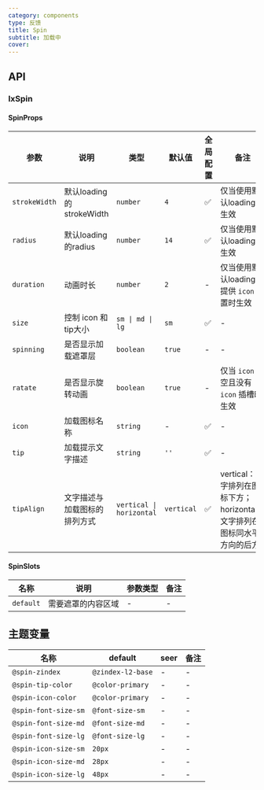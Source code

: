```yaml
---
category: components
type: 反馈
title: Spin
subtitle: 加载中
cover:
---
```


## API

### IxSpin

#### SpinProps

| 参数 | 说明 |  类型  | 默认值 | 全局配置 | 备注 |
| --- | --- | --- | --- | --- | --- |
|`strokeWidth` | 默认loading的strokeWidth |  `number`  | `4` | ✅ | 仅当使用默认loading时生效 |
|`radius` | 默认loading的radius |  `number`  | `14` | ✅ | 仅当使用默认loading时生效 |
|`duration` | 动画时长 |  `number`  | `2` | - | 仅当使用默认loading或 提供 `icon` 配置时生效 |
|`size` | 控制 icon 和 tip大小 |  `sm \| md \| lg`  | `sm` | ✅ | - |
|`spinning` | 是否显示加载遮罩层 |`boolean`| `true` | - | - |
|`ratate` | 是否显示旋转动画 |`boolean`| `true` | - | 仅当 `icon` 不空且没有 `icon` 插槽时生效 |
| `icon`| 加载图标名称 | `string` | -| ✅ | - |
| `tip`| 加载提示文字描述 |  `string`  | `''`| ✅ | - |
| `tipAlign`| 文字描述与加载图标的排列方式 | `vertical \| horizontal` | `vertical`| ✅ | vertical：文字排列在图标下方；horizontal： 文字排列在图标同水平方向的后方 |

#### SpinSlots

|名称 | 说明 | 参数类型 | 备注 |
| --- | --- | --- | --- |
|`default` | 需要遮罩的内容区域 | - | - |

<!--- insert less variable begin  --->
## 主题变量

| 名称 | default | seer | 备注 |
| --- | --- | --- | --- |
| `@spin-zindex` | `@zindex-l2-base` | - | - |
| `@spin-tip-color` | `@color-primary` | - | - |
| `@spin-icon-color` | `@color-primary` | - | - |
| `@spin-font-size-sm` | `@font-size-sm` | - | - |
| `@spin-font-size-md` | `@font-size-md` | - | - |
| `@spin-font-size-lg` | `@font-size-lg` | - | - |
| `@spin-icon-size-sm` | `20px` | - | - |
| `@spin-icon-size-md` | `28px` | - | - |
| `@spin-icon-size-lg` | `48px` | - | - |
<!--- insert less variable end  --->
